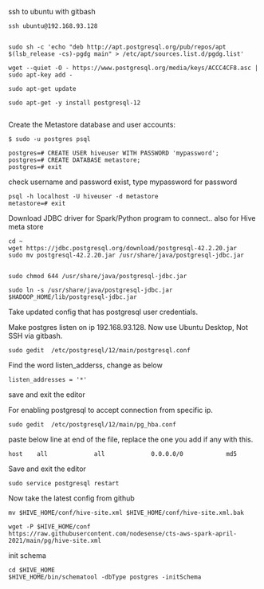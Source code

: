ssh to ubuntu with gitbash

```
ssh ubuntu@192.168.93.128
```


```

sudo sh -c 'echo "deb http://apt.postgresql.org/pub/repos/apt $(lsb_release -cs)-pgdg main" > /etc/apt/sources.list.d/pgdg.list'

wget --quiet -O - https://www.postgresql.org/media/keys/ACCC4CF8.asc | sudo apt-key add -

sudo apt-get update

sudo apt-get -y install postgresql-12


```

Create the Metastore database and user accounts:

```
$ sudo -u postgres psql

postgres=# CREATE USER hiveuser WITH PASSWORD 'mypassword';
postgres=# CREATE DATABASE metastore;
postgres=# exit

```

check username and password exist, type mypassword for password

```
psql -h localhost -U hiveuser -d metastore
metastore=# exit
```


Download JDBC driver for Spark/Python program to connect.. also for Hive meta store

```
cd ~
wget https://jdbc.postgresql.org/download/postgresql-42.2.20.jar
sudo mv postgresql-42.2.20.jar /usr/share/java/postgresql-jdbc.jar


sudo chmod 644 /usr/share/java/postgresql-jdbc.jar

sudo ln -s /usr/share/java/postgresql-jdbc.jar $HADOOP_HOME/lib/postgresql-jdbc.jar
```

Take updated config that has postgresql user credentials.


Make postgres listen on ip 192.168.93.128. 
Now use Ubuntu Desktop, Not SSH via gitbash.

```
sudo gedit  /etc/postgresql/12/main/postgresql.conf
```

Find the word listen_adderss, change as below

```
listen_addresses = '*'
```

save and exit the editor

For enabling postgresql to accept connection from specific ip. 

```
sudo gedit  /etc/postgresql/12/main/pg_hba.conf 
```

paste below line at end of the file, replace the one you add if any with this.

```
host    all             all             0.0.0.0/0            md5
```

Save and exit the editor

```
sudo service postgresql restart
```

Now take the latest config from github

```
mv $HIVE_HOME/conf/hive-site.xml $HIVE_HOME/conf/hive-site.xml.bak

wget -P $HIVE_HOME/conf https://raw.githubusercontent.com/nodesense/cts-aws-spark-april-2021/main/pg/hive-site.xml

```


init schema

```
cd $HIVE_HOME
$HIVE_HOME/bin/schematool -dbType postgres -initSchema
```
